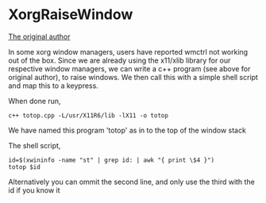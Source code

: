 # XorgRaiseWindow

[The original author](https://www.linuxquestions.org/questions/linux-general-1/how-to-bring-up-application-window-to-front-from-shell-script-83545/)

In some xorg window managers, users have reported wmctrl not working out of the box. Since we are already using the x11/xlib library for our respective window managers, we can write a c++ program (see above for
original author), to raise windows. We then call this with a simple shell script and map this to a keypress.

<object data=".txt/totop.txt" width="400px" height="400px"></object>

When done run,

	c++ totop.cpp -L/usr/X11R6/lib -lX11 -o totop

We have named this program 'totop' as in to the top of the window stack

The shell script,

	id=$(xwininfo -name "st" | grep id: | awk "{ print \$4 }")
	totop $id

Alternatively you can ommit the second line, and only use the third with the id if you know it
